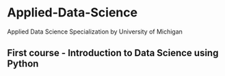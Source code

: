 # Applied-Data-Science
Applied Data Science Specialization by University of Michigan

## First course - Introduction to Data Science using Python
